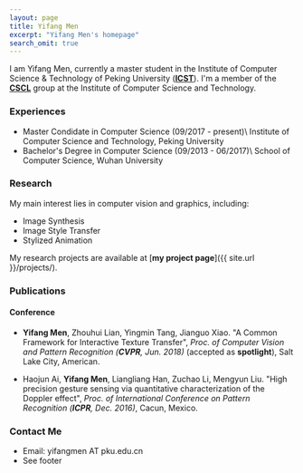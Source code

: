 ```yaml
---
layout: page
title: Yifang Men
excerpt: "Yifang Men's homepage"
search_omit: true
---
```


I am Yifang Men, currently a master student in the Institute of Computer Science & Technology of Peking University ([**ICST**](http://www.icst.pku.edu.cn)). I'm a member of the [**CSCL**](http://59.108.48.27/cscl/) group at the Institute of Computer Science and Technology.

### Experiences
* Master Condidate in Computer Science (09/2017 - present)\\
  Institute of Computer Science and Technology, Peking University
* Bachelor's Degree in Computer Science (09/2013 - 06/2017)\\
  School of Computer Science, Wuhan University

### Research
My main interest lies in computer vision and graphics, including:

* Image Synthesis
* Image Style Transfer
* Stylized Animation

My research projects are available at [**my project page**]({{ site.url }}/projects/).

### Publications

#### Conference

* **Yifang Men**, Zhouhui Lian, Yingmin Tang, Jianguo Xiao. "A Common Framework for Interactive Texture Transfer", *Proc. of Computer Vision and Pattern Recognition (**CVPR**, Jun. 2018)* (accepted as **spotlight**), Salt Lake City, American.

*	Haojun Ai, **Yifang Men**, Liangliang Han, Zuchao Li, Mengyun Liu. "High precision gesture sensing via quantitative characterization of the Doppler effect", *Proc. of International Conference on Pattern Recognition (**ICPR**, Dec. 2016)*, Cacun, Mexico.

### Contact Me
* Email: yifangmen AT pku.edu.cn
* See footer
